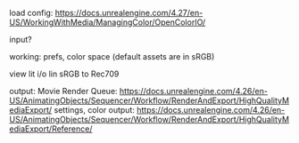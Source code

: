 load config:
https://docs.unrealengine.com/4.27/en-US/WorkingWithMedia/ManagingColor/OpenColorIO/

input?

working: prefs, color space (default assets are in sRGB)

view lit i/o lin sRGB to Rec709

output: Movie Render Queue:
https://docs.unrealengine.com/4.26/en-US/AnimatingObjects/Sequencer/Workflow/RenderAndExport/HighQualityMediaExport/
settings, color output:
https://docs.unrealengine.com/4.26/en-US/AnimatingObjects/Sequencer/Workflow/RenderAndExport/HighQualityMediaExport/Reference/
